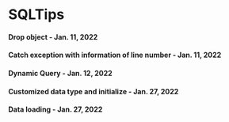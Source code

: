 # SQLTips

#### Drop object - Jan. 11, 2022
#### Catch exception with information of line number - Jan. 11, 2022
#### Dynamic Query - Jan. 12, 2022
#### Customized data type and initialize - Jan. 27, 2022
#### Data loading - Jan. 27, 2022